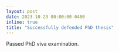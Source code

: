 ```yaml
---
layout: post
date: 2023-10-23 00:00:00-0400
inline: true
title: "Successfully defended PhD thesis"
---
```


Passed PhD viva examination.
